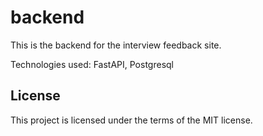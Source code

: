 # backend

This is the backend for the interview feedback site.

Technologies used: FastAPI, Postgresql

## License

This project is licensed under the terms of the MIT license.
